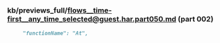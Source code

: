 ### kb/previews_full/flows__time-first__any_time_selected@guest.har.part050.md (part 002)

```md
     "functionName": "At",
                                          
```

```
